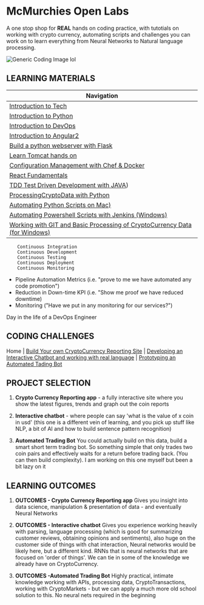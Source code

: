 
# McMurchies Open Labs

A one stop shop for **REAL** hands on coding practice, with tutotials on working with crypto currency, automating scripts and challenges you can work on to learn everything from Neural Networks to  Natural language processing.

![Generic Coding Image lol](https://assets.entrepreneur.com/content/3x2/2000/20150708172005-coding-working-workspace-apple-macintosh.jpeg?width=700&crop=2:1)


## LEARNING MATERIALS  
  
|  Navigation |
|--------------|     
|   [Introduction to Tech](intro/intro.md) |   
|   [Introduction to Python](python/README.md) |   
|   [Introduction to DevOps](devops/README.md) | 
|   [Introduction to Angular2](ANGULAR2/README.md) |   
|   [Build a python webserver with Flask](Flask/README.md) |   
|   [Learn Tomcat hands on](Tomcat/README.md) |   
|   [Configuration Management with Chef & Docker](Chef/README.md) |   
|   [React Fundamentals](REACT/README.md) |   
|   [TDD Test Driven Development with JAVA](AVATDD/README.md)) |  
|   [ProcessingCryptoData with Python](ProcessingCryptoData/README.md) |    
|   [Automating Python Scripts on Mac)](PythonAutomation/README.md) |   
|   [Automating Powershell Scripts with Jenkins (Windows)](JenkinsAutomation/README.md) |   
|   [Working with GIT and Basic Processing of CryptoCurrency Data (for Windows)](https://github.com/murchie85/CICD_ESSENTIALS/tree/master/LAB1-GIT) |   


```
	Continuous Integration
	Continuous Development
	Continuous Testing
	Continuous Deployment
	Continuous Monitoring
```  

- Pipeline Automation Metrics (i.e. "prove to me we have automated any code promotion")
- Reduction in Down-time KPI (i.e. "Show me proof we have reduced downtime)
- Monitoring ("Have we put in any monitoring for our services?")
 


Day in the life of a DevOps Engineer  
  







  



## CODING CHALLENGES

Home | [Build Your own CryptoCurrency Reporting Site](PROJECTA-CRYPTO-REPORTING/README.md) | 
[Developing an Interactive Chatbot and working with real language](PROJECTA-CRYPTO-REPORTING/README.md) | 
[Prototyping an Automated Tading Bot](PROJECTA-CRYPTO-REPORTING/README.md)


## PROJECT SELECTION   

1. **Crypto Currency Reporting app** - a fully interactive site where you show the latest figures, trends and graph out the coin reports

2. **Interactive chatbot** - where people can say 'what is the value of x coin in usd' (this one is a different vein of learning, and you pick up stuff like NLP, a bit of AI and how to build sentence pattern recognition)

3. **Automated Trading Bot** You could actually build on this data, build a smart short term trading bot. So something simple that only trades two coin pairs and effectively waits for a return before trading back. (You can then build complexity). I am working on this one myself but been a bit lazy on it

## LEARNING OUTCOMES  

1. **OUTCOMES - Crypto Currency Reporting app** Gives you insight into data science, manipulation & presentation of data - and eventually Neural Networks

2. **OUTCOMES - Interactive chatbot** Gives you experience working heavily with parsing, language processing (which is good for summarizing customer reviews, obtaining opinions and sentiments), also huge on the customer side of things with chat interaction, Neural networks would be likely here, but a different kind. RNNs that is neural networks that are focused on 'order of things'. We can tie in some of the knowledge we already have on CryptoCurrency. 

3. **OUTCOMES -Automated Trading Bot** Highly practical, intimate knowledge working with APIs, processing data, CryptoTransactions, working with CryptoMarkets - but we can apply a much more old school solution to this. No neural nets required in the beginning